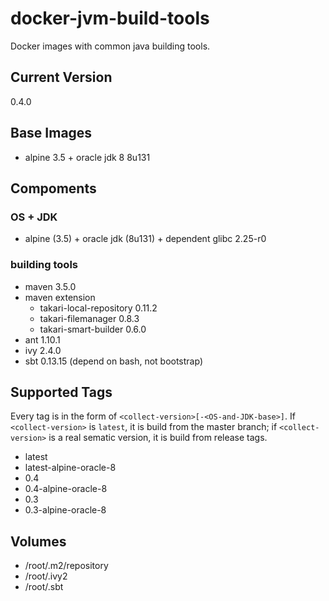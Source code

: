 # docker-jvm-build-tools
Docker images with common java building tools.

Current Version
--
0.4.0

Base Images
--

- alpine 3.5 + oracle jdk 8 8u131

Compoments
--

### OS + JDK
- alpine (3.5) + oracle jdk (8u131) + dependent glibc 2.25-r0

### building tools
- maven 3.5.0
- maven extension
  - takari-local-repository 0.11.2
  - takari-filemanager 0.8.3
  - takari-smart-builder 0.6.0
- ant 1.10.1
- ivy 2.4.0
- sbt 0.13.15 (depend on bash, not bootstrap)

Supported Tags
--

Every tag is in the form of  `<collect-version>[-<OS-and-JDK-base>]`. If `<collect-version>` is `latest`,
it is build from the master branch; if `<collect-version>` is a real sematic version,
it is build from release tags.

- latest
- latest-alpine-oracle-8
- 0.4
- 0.4-alpine-oracle-8
- 0.3
- 0.3-alpine-oracle-8

Volumes
--

- /root/.m2/repository
- /root/.ivy2
- /root/.sbt

